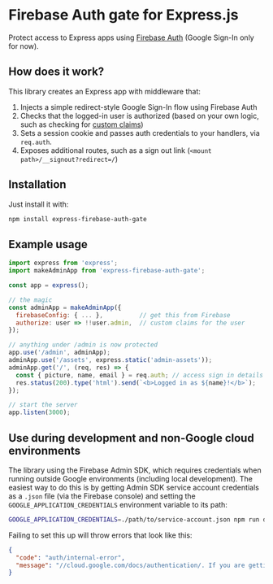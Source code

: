 # Firebase Auth gate for Express.js

Protect access to Express apps using [Firebase Auth](https://firebase.google.com/products/auth) (Google Sign-In only for now).

## How does it work?

This library creates an Express app with middleware that:

1. Injects a simple redirect-style Google Sign-In flow using Firebase Auth
2. Checks that the logged-in user is authorized (based on your own logic, such as checking for [custom claims](https://firebase.google.com/docs/auth/admin/custom-claims#defining_roles_via_backend_script))
3. Sets a session cookie and passes auth credentials to your handlers, via `req.auth`.
4. Exposes additional routes, such as a sign out link (`<mount path>/__signout?redirect=/`)

## Installation

Just install it with:

```sh
npm install express-firebase-auth-gate
```

## Example usage

```js
import express from 'express';
import makeAdminApp from 'express-firebase-auth-gate';

const app = express();

// the magic
const adminApp = makeAdminApp({
  firebaseConfig: { ... },          // get this from Firebase
  authorize: user => !!user.admin,  // custom claims for the user
});

// anything under /admin is now protected
app.use('/admin', adminApp);
adminApp.use('/assets', express.static('admin-assets'));
adminApp.get('/', (req, res) => {
  const { picture, name, email } = req.auth; // access sign in details
  res.status(200).type('html').send(`<b>Logged in as ${name}!</b>`);
});

// start the server
app.listen(3000);
```

## Use during development and non-Google cloud environments

The library using the Firebase Admin SDK, which requires credentials when running outside Google
environments (including local development). The easiest way to do this is by getting Admin SDK
service account credentials as a `.json` file (via the Firebase console) and setting the
`GOOGLE_APPLICATION_CREDENTIALS` environment variable to its path:

```sh
GOOGLE_APPLICATION_CREDENTIALS=./path/to/service-account.json npm run dev
```

Failing to set this up will throw errors that look like this:

```json
{
  "code": "auth/internal-error",
  "message": "//cloud.google.com/docs/authentication/. If you are getting this error with curl or similar tools, you may need to specify 'X-Goog-User-Project' HTTP header..."
}
```